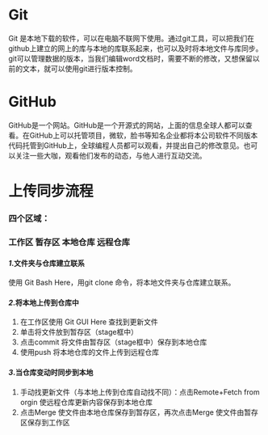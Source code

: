 # Git
Git 是本地下载的软件，可以在电脑不联网下使用。通过git工具，可以把我们在github上建立的网上的库与本地的库联系起来，也可以及时将本地文件与库同步。git可以管理数据的版本，当我们编辑word文档时，需要不断的修改，又想保留以前的文本，就可以使用git进行版本控制。

# GitHub
GitHub是一个网站。GitHub是一个开源式的网站，上面的信息全球人都可以查看。在GitHub上可以托管项目，微软，脸书等知名企业都将本公司软件不同版本代码托管到GitHub上，全球编程人员都可以观看，并提出自己的修改意见。也可以关注一些大咖，观看他们发布的动态，与他人进行互动交流。

# 上传同步流程
### 四个区域：
### 工作区 暂存区     本地仓库        远程仓库  
#### *1*.文件夹与仓库建立联系
使用 Git Bash Here，用git clone 命令，将本地文件夹与仓库建立联系。
#### *2*.将本地上传到仓库中 
1. 在工作区使用 Git GUI Here 查找到更新文件
2. 单击将文件放到暂存区（stage框中）
3. 点击commit 将文件由暂存区（stage框中）保存到本地仓库
4. 使用push 将本地仓库的文件上传到远程仓库
#### *3*.当仓库变动时同步到本地
1. 手动找更新文件（与本地上传到仓库自动找不同）：点击Remote+Fetch from orgin  使远程仓库更新内容保存到本地仓库
2. 点击Merge 使文件由本地仓库保存到暂存区，再次点击Merge 使文件由暂存区保存到工作区



